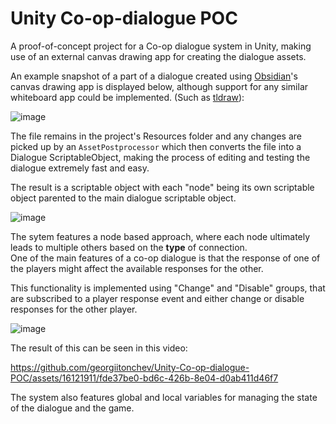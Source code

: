 # Unity Co-op-dialogue POC
A proof-of-concept project for a Co-op dialogue system in Unity, making use of an external canvas drawing app for creating the dialogue assets.  

An example snapshot of a part of a dialogue created using [Obsidian](https://obsidian.md/)'s canvas drawing app is displayed below, although support for any similar whiteboard app could be implemented. (Such as [tldraw](https://github.com/tldraw/tldraw)):

![image](https://github.com/georgiitonchev/Unity-Co-op-dialogue-POC/assets/16121911/8c3c267e-1e67-407e-966a-f9f2e7ac9e4a)

The file remains in the project's Resources folder and any changes are picked up by an `AssetPostprocessor` which then converts the file into a Dialogue ScriptableObject, making the process of editing and testing the dialogue extremely fast and easy.  

The result is a scriptable object with each "node" being its own scriptable object parented to the main dialogue scriptable object.

![image](https://github.com/georgiitonchev/Unity-Co-op-dialogue-POC/assets/16121911/b4a3f1e1-667e-44db-b358-7118e31a6f7a)  

The sytem features a node based approach, where each node ultimately leads to multiple others based on the **type** of connection.  
One of the main features of a co-op dialogue is that the response of one of the players might affect the available responses for the other.

This functionality is implemented using "Change" and "Disable" groups, that are subscribed to a player response event and either change or disable responses for the other player.  

![image](https://github.com/georgiitonchev/Unity-Co-op-dialogue-POC/assets/16121911/51762a43-c0ae-475a-bb17-eca9d70a51d0)  

The result of this can be seen in this video: 



https://github.com/georgiitonchev/Unity-Co-op-dialogue-POC/assets/16121911/fde37be0-bd6c-426b-8e04-d0ab411d46f7



The system also features global and local variables for managing the state of the dialogue and the game.  




